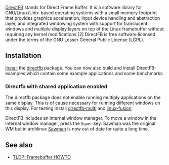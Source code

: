[DirectFB](https://elinux.org/DirectFB) stands for Direct Frame Buffer. It is a software library for GNU/Linux/Unix-based operating systems with a small memory footprint that provides graphics acceleration, input device handling and abstraction layer, and integrated windowing system with support for translucent windows and multiple display layers on top of the Linux framebuffer without requiring any kernel modifications.[2] DirectFB is free software licensed under the terms of the GNU Lesser General Public License (LGPL).

## Installation

[Install](/index.php/Install "Install") the [directfb](https://www.archlinux.org/packages/?name=directfb) package. You can now also build and install DirectFB-examples which contain some example applications and some benchmarks.

### Directfb with shared application enabled

The directfb package does not enable running multiply applications on the same display. This is of cause necessary for running different windows on this display. For testing install [directfb-multi](https://aur.archlinux.org/packages/directfb-multi/) and [linux-fusion](https://aur.archlinux.org/packages/linux-fusion/).

DirectFB includes an internal window manager. To move a window in the internal window manager, press the `Super` key. Sawman was the original WM but in archlinux [Sawman](https://aur.archlinux.org/packages/Sawman/) is now out of date for quite a long time.

## See also

*   [TLDP: Framebuffer HOWTO](http://www.tldp.org/HOWTO/Framebuffer-HOWTO/x168.html#AEN170)